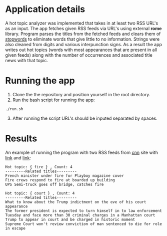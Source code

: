 # Application details

A hot topic analyzer was implemented that takes in at least two RSS URL's as an input. The app fetches given RSS feeds via URL's using external **rome** library. Program parses the titles from the fetched feeds and clears them of [stopwords](https://www.ranks.nl/stopwords) to eliminate words that give little to no information. Strings were also cleaned from digits and various interpunction signs. As a result the app writes out hot topics (words with most appearances that are present in all given feeds) along with the number of occurrences and associated title news with that topic.

# Running the app

1. Clone the the repository and position yourself in the root directory.
2. Run the bash script for running the app:

```
./run.sh
```

3. After running the script URL's should be inputed separated by spaces.

# Results

An example of running the program with two RSS feeds from [cnn](https://edition.cnn.com/services/rss/) site with [link](http://rss.cnn.com/rss/edition_us.rss) and [link](http://rss.cnn.com/rss/edition.rss):
```
Hot topic: { fire } , Count: 4
---------Related titles---------
French minister under fire for Playboy magazine cover
Fire crews respond to fire at boarded up building
UPS Semi-truck goes off bridge, catches fire

Hot topic: { court } , Count: 4
---------Related titles---------
What to know about the Trump indictment on the eve of his court appearance
The former president is expected to turn himself in to law enforcement Tuesday and face more than 30 criminal charges in a Manhattan court 
Trump to appear in court and be charged in historic moment
Supreme Court won't review conviction of man sentenced to die for role in escape

```


